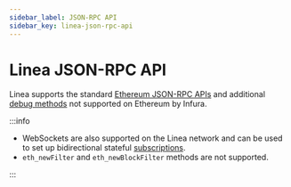 ```yaml
---
sidebar_label: JSON-RPC API
sidebar_key: linea-json-rpc-api
---
```


# Linea JSON-RPC API

Linea supports the standard [Ethereum JSON-RPC APIs](../../ethereum/json-rpc-methods/index.md) and additional
[debug methods](debug/index.md) not supported on Ethereum by Infura.

:::info

- WebSockets are also supported on the Linea network and can be used to set up bidirectional
  stateful [subscriptions](subscription-methods/index.md).
- `eth_newFilter` and `eth_newBlockFilter` methods are not supported.

:::
